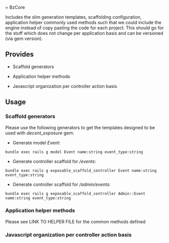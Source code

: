 = BzCore

Includes the slim generation templates, scaffolding configuration,
application helper commonly used methods such that we could include the
engine instead of copy pasting the code for each project. This should
go for the stuff which does not change per application basis and can be
versioned (via gem version).

## Provides

* Scaffold generators

* Application helper methods

* Javascript organization per controller action basis

## Usage

### Scaffold generators

Please use the following generators to get the templates designed to be
used with *decent_exposure* gem:

* Generate model *Event*:

```
bundle exec rails g model Event name:string event_type:string
```

* Generate controller scaffold for */events*:

```
bundle exec rails g exposable_scaffold_controller Event name:string event_type:string
```

* Generate controller scaffold for */admin/events*:

```
bundle exec rails g exposable_scaffold_controller Admin::Event name:string event_type:string
```

### Application helper methods

Please see LINK TO HELPER FILE for the common methods defined

### Javascript organization per controller action basis
